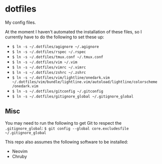 # dotfiles
My config files.

At the moment I haven't automated the installation of these files, so I currently have to do the following to set these up:

- `$ ln -s ~/.dotfiles/agignore ~/.agignore`
- `$ ln -s ~/.dotfiles/rspec ~/.rspec`
- `$ ln -s ~/.dotfiles/tmux.conf ~/.tmux.conf`
- `$ ln -s ~/.dotfiles/vim ~/.vim`
- `$ ln -s ~/.dotfiles/vimrc ~/.vimrc`
- `$ ln -s ~/.dotfiles/zshrc ~/.zshrc`
- `$ ln -s ~/.dotfiles/vim/lightline/onedark.vim ~/.dotfiles/vim/bundle/lightline.vim/autoload/lightline/colorscheme/onedark.vim`
- `$ ln -s ~/.dotfiles/gitconfig ~/.gitconfig`
- `$ ln -s ~/.dotfiles/gitignore_global ~/.gitignore_global`

## Misc
You may need to run the following to get Git to respect the `.gitignore_global`:
`$ git config --global core.excludesfile ~/.gitignore_global`

This repo also assumes the following software to be installed:
- Neovim
- Chruby

